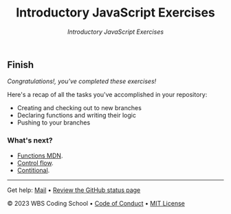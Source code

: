 <header>

<!--
  <<< Author notes: Course header >>>
  Read <https://skills.github.com/quickstart> for more information about how to build courses using this template.
  Include a 1280×640 image, course name in sentence case, and a concise description in emphasis.
  In your repository settings: enable template repository, add your 1280×640 social image, auto delete head branches.
  Next to "About", add description & tags; disable releases, packages, & environments.
  Add your open source license, GitHub uses the MIT license.
-->

# Introductory JavaScript Exercises

_Introductory JavaScript Exercises_

</header>

## Finish

_Congratulations!, you've completed these exercises!_

Here's a recap of all the tasks you've accomplished in your repository:

- Creating and checking out to new branches
- Declaring functions and writing their logic
- Pushing to your branches

### What's next?

- [Functions MDN](https://developer.mozilla.org/en-US/docs/Web/JavaScript/Reference/Functions).
- [Control flow](https://developer.mozilla.org/en-US/docs/Glossary/Control_flow).
- [Contitional](https://developer.mozilla.org/en-US/docs/Glossary/Conditional).

<footer>

<!--
  <<< Author notes: Footer >>>
  Add a link to get support, GitHub status page, code of conduct, license link.
-->

---

Get help: [Mail](mailto:jorge.paul@wbscodingschool.com) &bull; [Review the GitHub status page](https://www.githubstatus.com/)

&copy; 2023 WBS Coding School &bull; [Code of Conduct](https://www.contributor-covenant.org/version/2/1/code_of_conduct/code_of_conduct.md) &bull; [MIT License](https://gh.io/mit)

</footer>
